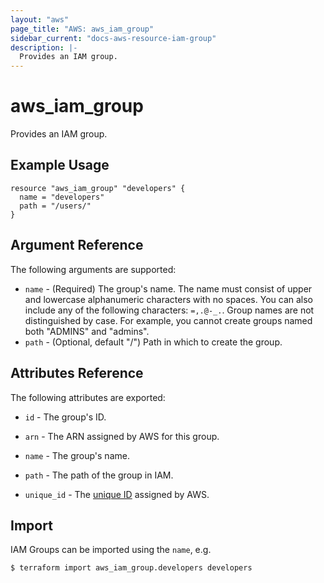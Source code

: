 ```yaml
---
layout: "aws"
page_title: "AWS: aws_iam_group"
sidebar_current: "docs-aws-resource-iam-group"
description: |-
  Provides an IAM group.
---
```


# aws\_iam\_group

Provides an IAM group.

## Example Usage

```hcl
resource "aws_iam_group" "developers" {
  name = "developers"
  path = "/users/"
}
```

## Argument Reference

The following arguments are supported:

* `name` - (Required) The group's name. The name must consist of upper and lowercase alphanumeric characters with no spaces. You can also include any of the following characters: `=,.@-_.`. Group names are not distinguished by case. For example, you cannot create groups named both "ADMINS" and "admins".
* `path` - (Optional, default "/") Path in which to create the group.

## Attributes Reference

The following attributes are exported:

* `id` - The group's ID.
* `arn` - The ARN assigned by AWS for this group.
* `name` - The group's name.
* `path` - The path of the group in IAM.
* `unique_id` - The [unique ID][1] assigned by AWS.

  [1]: https://docs.aws.amazon.com/IAM/latest/UserGuide/Using_Identifiers.html#GUIDs

## Import

IAM Groups can be imported using the `name`, e.g.

```
$ terraform import aws_iam_group.developers developers
```
